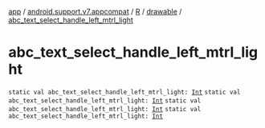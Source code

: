 [app](../../../index.md) / [android.support.v7.appcompat](../../index.md) / [R](../index.md) / [drawable](index.md) / [abc_text_select_handle_left_mtrl_light](.)

# abc_text_select_handle_left_mtrl_light

`static val abc_text_select_handle_left_mtrl_light: `[`Int`](https://kotlinlang.org/api/latest/jvm/stdlib/kotlin/-int/index.html)
`static val abc_text_select_handle_left_mtrl_light: `[`Int`](https://kotlinlang.org/api/latest/jvm/stdlib/kotlin/-int/index.html)
`static val abc_text_select_handle_left_mtrl_light: `[`Int`](https://kotlinlang.org/api/latest/jvm/stdlib/kotlin/-int/index.html)
`static val abc_text_select_handle_left_mtrl_light: `[`Int`](https://kotlinlang.org/api/latest/jvm/stdlib/kotlin/-int/index.html)